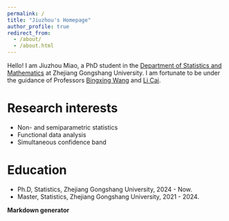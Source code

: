 ```yaml
---
permalink: /
title: "Jiuzhou's Homepage"
author_profile: true
redirect_from: 
  - /about/
  - /about.html
---
```


Hello! I am Jiuzhou Miao, a PhD student in the [Department of Statistics and Mathematics](http://tjjy.zjgsu.edu.cn/) at Zhejiang Gongshang University. I am fortunate to be under the guidance of Professors [Bingxing Wang](http://tjjy.zjgsu.edu.cn/show.asp?newid=1397) and [Li Cai](http://tjjy.zjgsu.edu.cn/Show.asp?newid=7692).

Research interests
======
-  Non- and semiparametric statistics
- Functional data analysis
- Simultaneous confidence band

Education
======
- Ph.D, Statistics, Zhejiang Gongshang University, 2024 - Now.
- Master, Statistics, Zhejiang Gongshang University, 2021 - 2024.


**Markdown generator**

